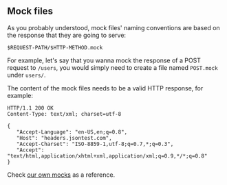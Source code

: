 ## Mock files

As you probably understood, mock files' naming conventions are based on the response that they are going to serve:

```
$REQUEST-PATH/$HTTP-METHOD.mock

```

For example, let's say that you wanna mock the response of a POST request to  `/users`, you would simply need to create a file named  `POST.mock`  under  `users/`.

The content of the mock files needs to be a valid HTTP response, for example:

```
HTTP/1.1 200 OK
Content-Type: text/xml; charset=utf-8

{
   "Accept-Language": "en-US,en;q=0.8",
   "Host": "headers.jsontest.com",
   "Accept-Charset": "ISO-8859-1,utf-8;q=0.7,*;q=0.3",
   "Accept": "text/html,application/xhtml+xml,application/xml;q=0.9,*/*;q=0.8"
}

```

Check  [our own mocks](https://github.com/namshi/mockserver/tree/master/test/mocks)  as a reference.
